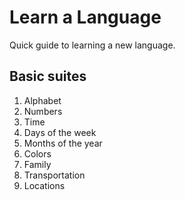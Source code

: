 # Learn a Language

Quick guide to learning a new language.

## Basic suites

1. Alphabet
2. Numbers
3. Time
4. Days of the week
5. Months of the year
6. Colors
7. Family
8. Transportation
9. Locations
